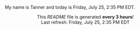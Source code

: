 My name is Tanner and today is Friday, July 25, 2:35 PM EDT.

<p align="center">This <i>README</i> file is generated <b>every 3 hours</b>!</br>Last refresh: Friday, July 25, 2:35 PM EDT<br /></p>
